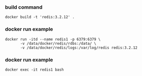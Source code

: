 ### build command

```
docker build -t 'redis:3.2.12' .
```

### docker run example

```
docker run -itd --name redis1 -p 6379:6379 \
       -v /data/docker/redis/rdbs:/data/ \
       -v /data/docker/redis/logs:/var/log/redis redis:3.2.12
```

### docker run example

```
docker exec -it redis1 bash
```
